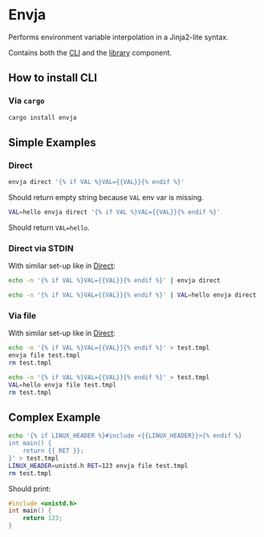 # Envja

Performs environment variable interpolation in a Jinja2-lite syntax.

Contains both the [CLI](cli/) and the [library](lib/) component.

## How to install CLI

### Via `cargo`

```bash
cargo install envja
```

## Simple Examples

### Direct

```bash
envja direct '{% if VAL %}VAL={{VAL}}{% endif %}'
```

Should return empty string because `VAL` env var is missing.

```bash
VAL=hello envja direct '{% if VAL %}VAL={{VAL}}{% endif %}'
```

Should return `VAL=hello`.

### Direct via STDIN

With similar set-up like in [Direct](#direct):

```bash
echo -n '{% if VAL %}VAL={{VAL}}{% endif %}' | envja direct
```

```bash
echo -n '{% if VAL %}VAL={{VAL}}{% endif %}' | VAL=hello envja direct
```

### Via file

With similar set-up like in [Direct](#direct):

```bash
echo -n '{% if VAL %}VAL={{VAL}}{% endif %}' > test.tmpl
envja file test.tmpl
rm test.tmpl
```

```bash
echo -n '{% if VAL %}VAL={{VAL}}{% endif %}' > test.tmpl
VAL=hello envja file test.tmpl
rm test.tmpl
```

## Complex Example

```bash
echo '{% if LINUX_HEADER %}#include <{{LINUX_HEADER}}>{% endif %}
int main() {
    return {{ RET }};
}' > test.tmpl
LINUX_HEADER=unistd.h RET=123 envja file test.tmpl
rm test.tmpl
```

Should print:

```cpp
#include <unistd.h>
int main() {
    return 123;
}
```

